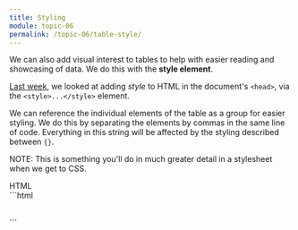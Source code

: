 ```yaml
---
title: Styling
module: topic-06
permalink: /topic-06/table-style/
---
```


<div class="divider-heading"></div>

We can also add visual interest to tables to help with easier reading and showcasing of data. We do this with the **style element**.

[Last week](../../topic-05/head-style), we looked at adding _style_ to HTML in the document's `<head>`, via the `<style>...</style>` element.

We can reference the individual elements of the table as a group for easier styling. We do this by separating the elements by commas in the same line of code. Everything in this string will be affected by the styling described between `{}`.

<span class="label label-info">NOTE:</span> This is something you'll do in much greater detail in a stylesheet when we get to CSS.


<div class="code-heading">
  <span class="html">HTML</span>
</div>
```html
<head>
  <style>
      table, th, td {
        /* Attributes that will "decorate" the table: */
      }
  </style>
</head>

<body>
  <table>
    <!-- Table contents to-be-styled: -->
  </table>
</body>
```
